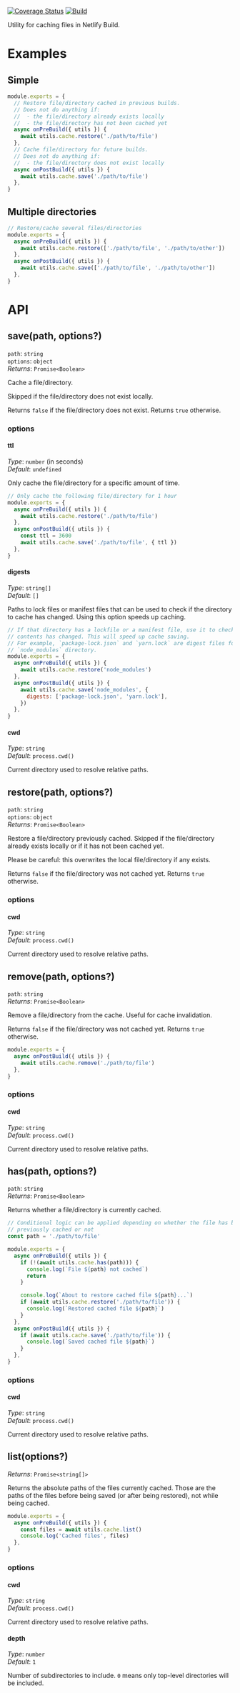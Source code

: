 [![Coverage Status](https://codecov.io/gh/netlify/build/branch/master/graph/badge.svg)](https://codecov.io/gh/netlify/build)
[![Build](https://github.com/netlify/build/workflows/Build/badge.svg)](https://github.com/netlify/build/actions)

Utility for caching files in Netlify Build.

# Examples

## Simple

```js
module.exports = {
  // Restore file/directory cached in previous builds.
  // Does not do anything if:
  //  - the file/directory already exists locally
  //  - the file/directory has not been cached yet
  async onPreBuild({ utils }) {
    await utils.cache.restore('./path/to/file')
  },
  // Cache file/directory for future builds.
  // Does not do anything if:
  //  - the file/directory does not exist locally
  async onPostBuild({ utils }) {
    await utils.cache.save('./path/to/file')
  },
}
```

## Multiple directories

```js
// Restore/cache several files/directories
module.exports = {
  async onPreBuild({ utils }) {
    await utils.cache.restore(['./path/to/file', './path/to/other'])
  },
  async onPostBuild({ utils }) {
    await utils.cache.save(['./path/to/file', './path/to/other'])
  },
}
```

# API

## save(path, options?)

`path`: `string`\
`options`: `object`\
_Returns_: `Promise<Boolean>`

Cache a file/directory.

Skipped if the file/directory does not exist locally.

Returns `false` if the file/directory does not exist. Returns `true` otherwise.

### options

#### ttl

_Type_: `number` (in seconds)\
_Default_: `undefined`

Only cache the file/directory for a specific amount of time.

```js
// Only cache the following file/directory for 1 hour
module.exports = {
  async onPreBuild({ utils }) {
    await utils.cache.restore('./path/to/file')
  },
  async onPostBuild({ utils }) {
    const ttl = 3600
    await utils.cache.save('./path/to/file', { ttl })
  },
}
```

#### digests

_Type_: `string[]`\
_Default_: `[]`

Paths to lock files or manifest files that can be used to check if the directory to cache has changed. Using this option
speeds up caching.

```js
// If that directory has a lockfile or a manifest file, use it to check if its
// contents has changed. This will speed up cache saving.
// For example, `package-lock.json` and `yarn.lock` are digest files for the
// `node_modules` directory.
module.exports = {
  async onPreBuild({ utils }) {
    await utils.cache.restore('node_modules')
  },
  async onPostBuild({ utils }) {
    await utils.cache.save('node_modules', {
      digests: ['package-lock.json', 'yarn.lock'],
    })
  },
}
```

#### cwd

_Type_: `string` \
_Default_: `process.cwd()`

Current directory used to resolve relative paths.

## restore(path, options?)

`path`: `string`\
`options`: `object`\
_Returns_: `Promise<Boolean>`

Restore a file/directory previously cached. Skipped if the file/directory already exists locally or if it has not been
cached yet.

Please be careful: this overwrites the local file/directory if any exists.

Returns `false` if the file/directory was not cached yet. Returns `true` otherwise.

### options

#### cwd

_Type_: `string` \
_Default_: `process.cwd()`

Current directory used to resolve relative paths.

## remove(path, options?)

`path`: `string`\
_Returns_: `Promise<Boolean>`

Remove a file/directory from the cache. Useful for cache invalidation.

Returns `false` if the file/directory was not cached yet. Returns `true` otherwise.

```js
module.exports = {
  async onPostBuild({ utils }) {
    await utils.cache.remove('./path/to/file')
  },
}
```

### options

#### cwd

_Type_: `string` \
_Default_: `process.cwd()`

Current directory used to resolve relative paths.

## has(path, options?)

`path`: `string`\
_Returns_: `Promise<Boolean>`

Returns whether a file/directory is currently cached.

```js
// Conditional logic can be applied depending on whether the file has been
// previously cached or not
const path = './path/to/file'

module.exports = {
  async onPreBuild({ utils }) {
    if (!(await utils.cache.has(path))) {
      console.log(`File ${path} not cached`)
      return
    }

    console.log(`About to restore cached file ${path}...`)
    if (await utils.cache.restore('./path/to/file')) {
      console.log(`Restored cached file ${path}`)
    }
  },
  async onPostBuild({ utils }) {
    if (await utils.cache.save('./path/to/file')) {
      console.log(`Saved cached file ${path}`)
    }
  },
}
```

### options

#### cwd

_Type_: `string` \
_Default_: `process.cwd()`

Current directory used to resolve relative paths.

## list(options?)

_Returns_: `Promise<string[]>`

Returns the absolute paths of the files currently cached. Those are the paths of the files before being saved (or after
being restored), not while being cached.

```js
module.exports = {
  async onPreBuild({ utils }) {
    const files = await utils.cache.list()
    console.log('Cached files', files)
  },
}
```

### options

#### cwd

_Type_: `string` \
_Default_: `process.cwd()`

Current directory used to resolve relative paths.

#### depth

_Type_: `number` \
_Default_: `1`

Number of subdirectories to include. `0` means only top-level directories will be included.
